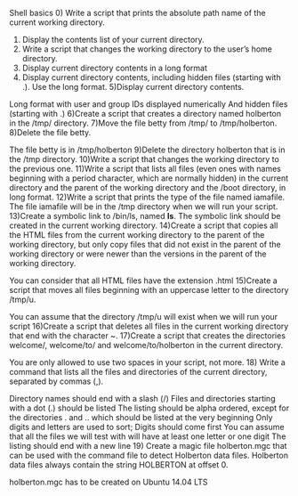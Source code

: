 Shell basics
0) Write a script that prints the absolute path name of the current working directory.
1) Display the contents list of your current directory.
2) Write a script that changes the working directory to the user’s home directory.
3) Display current directory contents in a long format
4) Display current directory contents, including hidden files (starting with .). Use the long format.
5)Display current directory contents.

Long format
with user and group IDs displayed numerically
And hidden files (starting with .)
6)Create a script that creates a directory named holberton in the /tmp/ directory.
7)Move the file betty from /tmp/ to /tmp/holberton.
8)Delete the file betty.

The file betty is in /tmp/holberton
9)Delete the directory holberton that is in the /tmp directory.
10)Write a script that changes the working directory to the previous one.
11)Write a script that lists all files (even ones with names beginning with a period character, which are normally hidden) in the current directory and the parent of the working directory and the /boot directory, in long format.
12)Write a script that prints the type of the file named iamafile. The file iamafile will be in the /tmp directory when we will run your script.
13)Create a symbolic link to /bin/ls, named __ls__. The symbolic link should be created in the current working directory.
14)Create a script that copies all the HTML files from the current working directory to the parent of the working directory, but only copy files that did not exist in the parent of the working directory or were newer than the versions in the parent of the working directory.

You can consider that all HTML files have the extension .html
15)Create a script that moves all files beginning with an uppercase letter to the directory /tmp/u.

You can assume that the directory /tmp/u will exist when we will run your script
16)Create a script that deletes all files in the current working directory that end with the character ~.
17)Create a script that creates the directories welcome/, welcome/to/ and welcome/to/holberton in the current directory.

You are only allowed to use two spaces in your script, not more.
18) Write a command that lists all the files and directories of the current directory, separated by commas (,).

Directory names should end with a slash (/)
Files and directories starting with a dot (.) should be listed
The listing should be alpha ordered, except for the directories . and .. which should be listed at the very beginning
Only digits and letters are used to sort; Digits should come first
You can assume that all the files we will test with will have at least one letter or one digit
The listing should end with a new line
19) Create a magic file holberton.mgc that can be used with the command file to detect Holberton data files. Holberton data files always contain the string HOLBERTON at offset 0.

holberton.mgc has to be created on Ubuntu 14.04 LTS